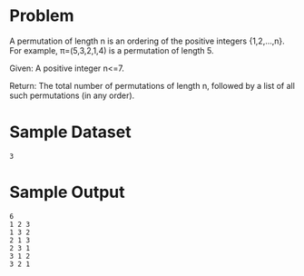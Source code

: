 Problem
=====
A permutation of length n is an ordering of the positive integers {1,2,…,n}. For example, π=(5,3,2,1,4) is a permutation of length 5.

Given: A positive integer n<=7.

Return: The total number of permutations of length n, followed by a list of all such permutations (in any order).

Sample Dataset
===
```
3
```
Sample Output
===
```
6
1 2 3
1 3 2
2 1 3
2 3 1
3 1 2
3 2 1
```